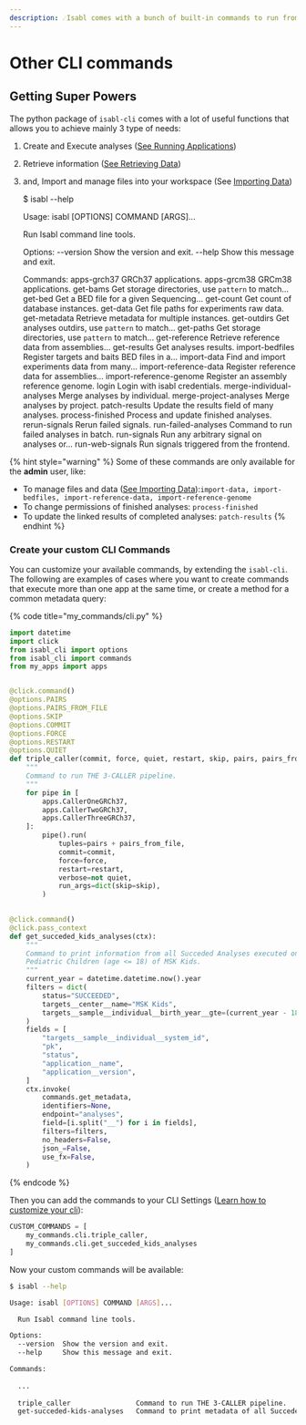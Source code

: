 ```yaml
---
description: ☄️Isabl comes with a bunch of built-in commands to run from the terminal.
---
```


# Other CLI commands

## Getting Super Powers

The python package of `isabl-cli` comes with a lot of useful functions that allows you to achieve mainly 3 type of needs:

1. Create and Execute analyses \([See Running Applications](writing-applications.md#running-applications)\)
2. Retrieve information \([See Retrieving Data](retrieve-data.md#isabl-command-line-client)\)
3. and, Import and manage files into your workspace \(See [Importing Data](import-data.md#data-import)\)

    $ isabl --help

    Usage: isabl [OPTIONS] COMMAND [ARGS]...

      Run Isabl command line tools.

    Options:
      --version  Show the version and exit.
      --help     Show this message and exit.

    Commands:
      apps-grch37                GRCh37 applications.
      apps-grcm38                GRCm38 applications.
      get-bams                   Get storage directories, use `pattern` to
                                 match...
      get-bed                    Get a BED file for a given Sequencing...
      get-count                  Get count of database instances.
      get-data                   Get file paths for experiments raw data.
      get-metadata               Retrieve metadata for multiple instances.
      get-outdirs                Get analyses outdirs, use `pattern` to match...
      get-paths                  Get storage directories, use `pattern` to
                                 match...
      get-reference              Retrieve reference data from assemblies...
      get-results                Get analyses results.
      import-bedfiles            Register targets and baits BED files in a...
      import-data                Find and import experiments data from many...
      import-reference-data      Register reference data for assemblies...
      import-reference-genome    Register an assembly reference genome.
      login                      Login with isabl credentials.
      merge-individual-analyses  Merge analyses by individual.
      merge-project-analyses     Merge analyses by project.
      patch-results              Update the results field of many analyses.
      process-finished           Process and update finished analyses.
      rerun-signals              Rerun failed signals.
      run-failed-analyses        Command to run failed analyses in batch.
      run-signals                Run any arbitrary signal on analyses or...
      run-web-signals            Run signals triggered from the frontend.


{% hint style="warning" %}
Some of these commands are only available for the **admin** user, like:

* To manage files and data \([See Importing Data](import-data.md)\):`import-data, import-bedfiles, import-reference-data, import-reference-genome`
* To change permissions of finished analyses: `process-finished`
* To update the linked results of completed analyses: `patch-results`
{% endhint %}

### Create your custom CLI Commands

You can customize your available commands, by extending the `isabl-cli`. The following are examples of cases where you want to create commands that execute more than one app at the same time, or create a method for a common metadata query:

{% code title="my\_commands/cli.py" %}
```python
import datetime
import click
from isabl_cli import options
from isabl_cli import commands
from my_apps import apps


@click.command()
@options.PAIRS
@options.PAIRS_FROM_FILE
@options.SKIP
@options.COMMIT
@options.FORCE
@options.RESTART
@options.QUIET
def triple_caller(commit, force, quiet, restart, skip, pairs, pairs_from_file):
    """
    Command to run THE 3-CALLER pipeline.
    """
    for pipe in [
        apps.CallerOneGRCh37,
        apps.CallerTwoGRCh37,
        apps.CallerThreeGRCh37,
    ]:
        pipe().run(
            tuples=pairs + pairs_from_file,
            commit=commit,
            force=force,
            restart=restart,
            verbose=not quiet,
            run_args=dict(skip=skip),
        )
        

@click.command()
@click.pass_context
def get_succeded_kids_analyses(ctx):
    """
    Command to print information from all Succeded Analyses executed on
    Pediatric Children (age <= 18) of MSK Kids.
    """
    current_year = datetime.datetime.now().year
    filters = dict(
        status="SUCCEEDED",
        targets__center__name="MSK Kids",
        targets__sample__individual__birth_year__gte=(current_year - 18),
    )
    fields = [
        "targets__sample__individual__system_id",
        "pk",
        "status",
        "application__name",
        "application__version",
    ]
    ctx.invoke(
        commands.get_metadata,
        identifiers=None,
        endpoint="analyses",
        field=[i.split("__") for i in fields],
        filters=filters,
        no_headers=False,
        json_=False,
        use_fx=False,
    )

```
{% endcode %}

Then you can add the commands to your CLI Settings \([Learn how to customize your cli](isabl-settings.md#isabl-cli-settings)\):

```python
CUSTOM_COMMANDS = [
    my_commands.cli.triple_caller,
    my_commands.cli.get_succeded_kids_analyses
]
```

Now your custom commands will be available:

```bash
$ isabl --help

Usage: isabl [OPTIONS] COMMAND [ARGS]...

  Run Isabl command line tools.

Options:
  --version  Show the version and exit.
  --help     Show this message and exit.

Commands:
  
  ...
  
  triple_caller                Command to run THE 3-CALLER pipeline.
  get-succeded-kids-analyses   Command to print metadata of all Succeded...
```



